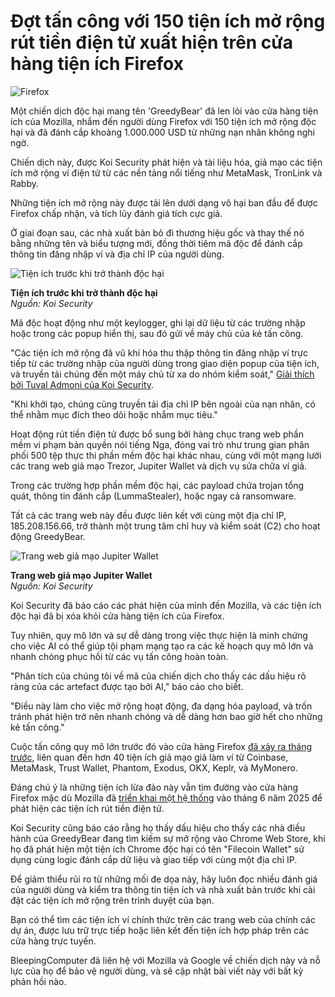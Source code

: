 # Đợt tấn công với 150 tiện ích mở rộng rút tiền điện tử xuất hiện trên cửa hàng tiện ích Firefox

![Firefox](https://www.bleepstatic.com/content/hl-images/2025/05/29/firefox-header.jpg)

Một chiến dịch độc hại mang tên 'GreedyBear' đã len lỏi vào cửa hàng tiện ích của Mozilla, nhắm đến người dùng Firefox với 150 tiện ích mở rộng độc hại và đã đánh cắp khoảng 1.000.000 USD từ những nạn nhân không nghi ngờ.

Chiến dịch này, được Koi Security phát hiện và tài liệu hóa, giả mạo các tiện ích mở rộng ví điện tử từ các nền tảng nổi tiếng như MetaMask, TronLink và Rabby.

Những tiện ích mở rộng này được tải lên dưới dạng vô hại ban đầu để được Firefox chấp nhận, và tích lũy đánh giá tích cực giả.

Ở giai đoạn sau, các nhà xuất bản bỏ đi thương hiệu gốc và thay thế nó bằng những tên và biểu tượng mới, đồng thời tiêm mã độc để đánh cắp thông tin đăng nhập ví và địa chỉ IP của người dùng.

![Tiện ích trước khi trở thành độc hại](https://www.bleepstatic.com/images/news/u/1220909/2025/August/add-on.jpg)

**Tiện ích trước khi trở thành độc hại**  
_Nguồn: Koi Security_

Mã độc hoạt động như một keylogger, ghi lại dữ liệu từ các trường nhập hoặc trong các popup hiển thị, sau đó gửi về máy chủ của kẻ tấn công.

"Các tiện ích mở rộng đã vũ khí hóa thu thập thông tin đăng nhập ví trực tiếp từ các trường nhập của người dùng trong giao diện popup của tiện ích, và truyền tải chúng đến một máy chủ từ xa do nhóm kiểm soát," [Giải thích bởi Tuval Admoni của Koi Security](https://medium.com/@tuval%5F49118/3e8628831a05).

"Khi khởi tạo, chúng cũng truyền tải địa chỉ IP bên ngoài của nạn nhân, có thể nhằm mục đích theo dõi hoặc nhắm mục tiêu."

Hoạt động rút tiền điện tử được bổ sung bởi hàng chục trang web phần mềm vi phạm bản quyền nói tiếng Nga, đóng vai trò như trung gian phân phối 500 tệp thực thi phần mềm độc hại khác nhau, cùng với một mạng lưới các trang web giả mạo Trezor, Jupiter Wallet và dịch vụ sửa chữa ví giả.

Trong các trường hợp phần mềm độc hại, các payload chứa trojan tổng quát, thông tin đánh cắp (LummaStealer), hoặc ngay cả ransomware.

Tất cả các trang web này đều được liên kết với cùng một địa chỉ IP, 185.208.156.66, trở thành một trung tâm chỉ huy và kiểm soát (C2) cho hoạt động GreedyBear.

![Trang web giả mạo Jupiter Wallet](https://www.bleepstatic.com/images/news/u/1220909/2025/August/jupiter.jpg)

**Trang web giả mạo Jupiter Wallet**  
_Nguồn: Koi Security_

Koi Security đã báo cáo các phát hiện của mình đến Mozilla, và các tiện ích độc hại đã bị xóa khỏi cửa hàng tiện ích của Firefox.

Tuy nhiên, quy mô lớn và sự dễ dàng trong việc thực hiện là minh chứng cho việc AI có thể giúp tội phạm mạng tạo ra các kế hoạch quy mô lớn và nhanh chóng phục hồi từ các vụ tấn công hoàn toàn.

"Phân tích của chúng tôi về mã của chiến dịch cho thấy các dấu hiệu rõ ràng của các artefact được tạo bởi AI," báo cáo cho biết.

"Điều này làm cho việc mở rộng hoạt động, đa dạng hóa payload, và trốn tránh phát hiện trở nên nhanh chóng và dễ dàng hơn bao giờ hết cho những kẻ tấn công."

Cuộc tấn công quy mô lớn trước đó vào cửa hàng Firefox [đã xảy ra tháng trước](https://www.bleepingcomputer.com/news/security/dozens-of-fake-wallet-add-ons-flood-firefox-store-to-drain-crypto/), liên quan đến hơn 40 tiện ích giả mạo giả làm ví từ Coinbase, MetaMask, Trust Wallet, Phantom, Exodus, OKX, Keplr, và MyMonero.

Đáng chú ý là những tiện ích lừa đảo này vẫn tìm đường vào cửa hàng Firefox mặc dù Mozilla đã [triển khai một hệ thống](https://www.bleepingcomputer.com/news/security/mozilla-launches-new-system-to-detect-firefox-crypto-drainer-add-ons/) vào tháng 6 năm 2025 để phát hiện các tiện ích rút tiền điện tử.

Koi Security cũng báo cáo rằng họ thấy dấu hiệu cho thấy các nhà điều hành của GreedyBear đang tìm kiếm sự mở rộng vào Chrome Web Store, khi họ đã phát hiện một tiện ích Chrome độc hại có tên "Filecoin Wallet" sử dụng cùng logic đánh cắp dữ liệu và giao tiếp với cùng một địa chỉ IP.

Để giảm thiểu rủi ro từ những mối đe dọa này, hãy luôn đọc nhiều đánh giá của người dùng và kiểm tra thông tin tiện ích và nhà xuất bản trước khi cài đặt các tiện ích mở rộng trên trình duyệt của bạn.

Bạn có thể tìm các tiện ích ví chính thức trên các trang web của chính các dự án, được lưu trữ trực tiếp hoặc liên kết đến tiện ích hợp pháp trên các cửa hàng trực tuyến.

BleepingComputer đã liên hệ với Mozilla và Google về chiến dịch này và nỗ lực của họ để bảo vệ người dùng, và sẽ cập nhật bài viết này với bất kỳ phản hồi nào.